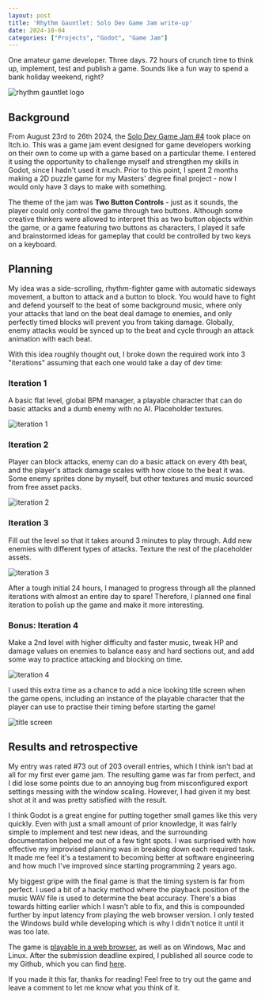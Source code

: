 ```yaml
---
layout: post
title: 'Rhythm Gauntlet: Solo Dev Game Jam write-up'
date: 2024-10-04
categories: ["Projects", "Godot", "Game Jam"]
---
```


One amateur game developer. Three days. 72 hours of crunch time to think up, implement, test and publish a game. Sounds like a fun way to spend a bank holiday weekend, right?

![rhythm gauntlet logo](/assets/img/2024-10-04-rhythm-gauntlet/logo.png)

## Background

From August 23rd to 26th 2024, the [Solo Dev Game Jam #4](https://itch.io/jam/solo-dev-game-jam-4) took place on Itch.io. This was a game jam event designed for game developers working on their own to come up with a game based on a particular theme. I entered it using the opportunity to challenge myself and strengthen my skills in Godot, since I hadn't used it much. Prior to this point, I spent 2 months making a 2D puzzle game for my Masters' degree final project - now I would only have 3 days to make with something.

The theme of the jam was **Two Button Controls** - just as it sounds, the player could only control the game through two buttons. Although some creative thinkers were allowed to interpret this as two button objects within the game, or a game featuring two buttons as characters, I played it safe and brainstormed ideas for gameplay that could be controlled by two keys on a keyboard.

## Planning

My idea was a side-scrolling, rhythm-fighter game with automatic sideways movement, a button to attack and a button to block. You would have to fight and defend yourself to the beat of some background music, where only your attacks that land on the beat deal damage to enemies, and only perfectly timed blocks will prevent you from taking damage. Globally, enemy attacks would be synced up to the beat and cycle through an attack animation with each beat.

With this idea roughly thought out, I broke down the required work into 3 "iterations" assuming that each one would take a day of dev time:

### Iteration 1

A basic flat level, global BPM manager, a playable character that can do basic attacks and a dumb enemy with no AI. Placeholder textures.

![iteration 1](/assets/img/2024-10-04-rhythm-gauntlet/iteration1.gif)

### Iteration 2

Player can block attacks, enemy can do a basic attack on every 4th beat, and the player's attack damage scales with how close to the beat it was. Some enemy sprites done by myself, but other textures and music sourced from free asset packs.

![iteration 2](/assets/img/2024-10-04-rhythm-gauntlet/iteration2.gif)

### Iteration 3

Fill out the level so that it takes around 3 minutes to play through. Add new enemies with different types of attacks. Texture the rest of the placeholder assets.

![iteration 3](/assets/img/2024-10-04-rhythm-gauntlet/iteration3.png)

After a tough initial 24 hours, I managed to progress through all the planned iterations with almost an entire day to spare! Therefore, I planned one final iteration to polish up the game and make it more interesting.

### Bonus: Iteration 4

Make a 2nd level with higher difficulty and faster music, tweak HP and damage values on enemies to balance easy and hard sections out, and add some way to practice attacking and blocking on time.

![iteration 4](/assets/img/2024-10-04-rhythm-gauntlet/iteration4.png)

I used this extra time as a chance to add a nice looking title screen when the game opens, including an instance of the playable character that the player can use to practise their timing before starting the game!

![title screen](/assets/img/2024-10-04-rhythm-gauntlet/titlescreen.png)

## Results and retrospective

My entry was rated #73 out of 203 overall entries, which I think isn't bad at all for my first ever game jam. The resulting game was far from perfect, and I did lose some points due to an annoying bug from misconfigured export settings messing with the window scaling. However, I had given it my best shot at it and was pretty satisfied with the result.

I think Godot is a great engine for putting together small games like this very quickly. Even with just a small amount of prior knowledge, it was fairly simple to implement and test new ideas, and the surrounding documentation helped me out of a few tight spots. I was surprised with how effective my improvised planning was in breaking down each required task. It made me feel it's a testament to becoming better at software engineering and how much I've improved since starting programming 2 years ago.

My biggest gripe with the final game is that the timing system is far from perfect. I used a bit of a hacky method where the playback position of the music WAV file is used to determine the beat accuracy. There's a bias towards hitting earlier which I wasn't able to fix, and this is compounded further by input latency from playing the web browser version. I only tested the Windows build while developing which is why I didn't notice it until it was too late.

The game is [playable in a web browser](https://corndogcorndog.itch.io/rhythm-gauntlet), as well as on Windows, Mac and Linux. After the submission deadline expired, I published all source code to my Github, which you can find [here](https://github.com/corndogit/rhythm-gauntlet).

If you made it this far, thanks for reading! Feel free to try out the game and leave a comment to let me know what you think of it.
